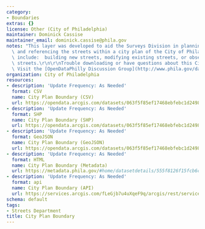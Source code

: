 ```yaml
---
category:
- Boundaries
extras: {}
license: Other (City of Philadelphia)
maintainer: Dominick Cassise
maintainer_email: dominick.cassise@phila.gov
notes: "This layer was developed to aid the Surveys Division in planning, modifying\
  \ and referencing the streets within a city plan of the City of Philadelphia.  Examples\
  \ include:  building new streets, modifying existing streets, or observing current\
  \ streets.\r\n\r\nTrouble downloading or have questions about this City dataset?\
  \ Visit the [OpenDataPhilly Discussion Group](http://www.phila.gov/data/discuss/)"
organization: City of Philadelphia
resources:
- description: 'Update Frequency: As Needed'
  format: CSV
  name: City Plan Boundary (CSV)
  url: https://opendata.arcgis.com/datasets/063f5f85ef17468ebfebc1d2498b7daf_0.csv
- description: 'Update Frequency: As Needed'
  format: SHP
  name: City Plan Boundary (SHP)
  url: https://opendata.arcgis.com/datasets/063f5f85ef17468ebfebc1d2498b7daf_0.zip
- description: 'Update Frequency: As Needed'
  format: GeoJSON
  name: City Plan Boundary (GeoJSON)
  url: https://opendata.arcgis.com/datasets/063f5f85ef17468ebfebc1d2498b7daf_0.geojson
- description: 'Update Frequency: As Needed'
  format: HTML
  name: City Plan Boundary (Metadata)
  url: https://metadata.phila.gov/#home/datasetdetails/555f8126f15fcb6c6ed440f7/representationdetails/557f36507ff2c8d2215a8df8/
- description: 'Update Frequency: As Needed'
  format: api
  name: City Plan Boundary (API)
  url: https://services.arcgis.com/fLeGjb7u4uXqeF9q/arcgis/rest/services/City_Plan_Boundary/FeatureServer/0/query?outFields=*&where=1%3D1
schema: default
tags:
- Streets Department
title: City Plan Boundary
---
```

